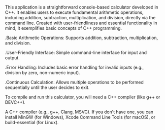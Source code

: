 <!-- BASIC CALCULATOR USING C++ -->

This application is a straightforward console-based calculator developed in C++. It enables users to execute fundamental arithmetic operations, including addition, subtraction, multiplication, and division, directly via the command line. Created with user-friendliness and essential functionality in mind, it exemplifies basic concepts of C++ programming.

<!-- FEATURES -->

.Basic Arithmetic Operations: Supports addition, subtraction, multiplication, and division.

.User-Friendly Interface: Simple command-line interface for input and output.

.Error Handling: Includes basic error handling for invalid inputs (e.g., division by zero, non-numeric input).

.Continuous Calculation: Allows multiple operations to be performed sequentially until the user decides to exit.

<!-- HOW TO COMPILE AND RUN -->

To compile and run this calculator, you will need a C++ compiler (like g++ or DEVC++).

A C++ compiler (e.g., g++, Clang, MSVC). If you don't have one, you can install MinGW (for Windows), Xcode Command Line Tools (for macOS), or build-essential (for Linux).




